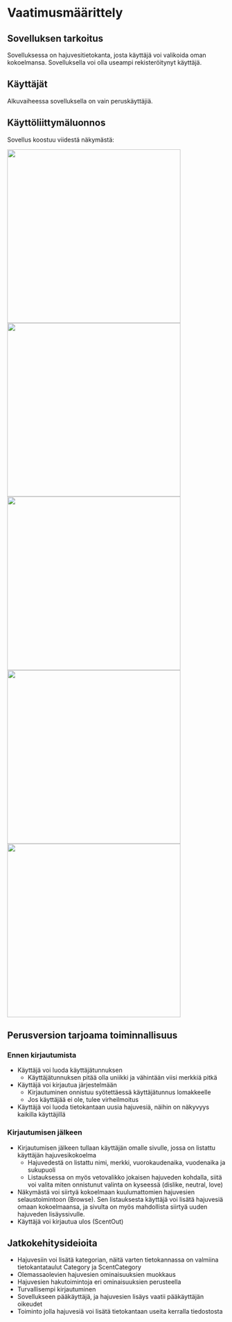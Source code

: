 # Vaatimusmäärittely

## Sovelluksen tarkoitus

Sovelluksessa on hajuvesitietokanta, josta käyttäjä voi valikoida oman kokoelmansa. Sovelluksella voi olla useampi rekisteröitynyt käyttäjä.

## Käyttäjät

Alkuvaiheessa sovelluksella on vain peruskäyttäjiä.

## Käyttöliittymäluonnos

Sovellus koostuu viidestä näkymästä:

<img src="https://github.com/apndx/otm-harjoitustyo/blob/master/dokumentointi/kirjautumisnakyma.jpg" width="400">

<img src="https://github.com/apndx/otm-harjoitustyo/blob/master/dokumentointi/uusikayttaja.jpg" width="400">

<img src="https://github.com/apndx/otm-harjoitustyo/blob/master/dokumentointi/createscent.jpg" width="400">

<img src="https://github.com/apndx/otm-harjoitustyo/blob/master/dokumentointi/loggedin.jpg" width="400">

<img src="https://github.com/apndx/otm-harjoitustyo/blob/master/dokumentointi/browse.jpg" width="400">

## Perusversion tarjoama toiminnallisuus

### Ennen kirjautumista

   - Käyttäjä voi luoda käyttäjätunnuksen
      - Käyttäjätunnuksen pitää olla uniikki ja vähintään viisi merkkiä pitkä
   - Käyttäjä voi kirjautua järjestelmään
      - Kirjautuminen onnistuu syötettäessä käyttäjätunnus lomakkeelle
      - Jos käyttäjää ei ole, tulee virheilmoitus
   - Käyttäjä voi luoda tietokantaan uusia hajuvesiä, näihin on näkyvyys kaikilla käyttäjillä

### Kirjautumisen jälkeen

   - Kirjautumisen jälkeen tullaan käyttäjän omalle sivulle, jossa on listattu käyttäjän hajuvesikokoelma
       - Hajuvedestä on listattu nimi, merkki, vuorokaudenaika, vuodenaika ja sukupuoli
       - Listauksessa on myös vetovalikko jokaisen hajuveden kohdalla, siitä voi valita miten onnistunut valinta on kyseessä (dislike, neutral, love)
   - Näkymästä voi siirtyä kokoelmaan kuulumattomien hajuvesien selaustoimintoon (Browse). Sen listauksesta käyttäjä voi lisätä hajuvesiä omaan kokoelmaansa, ja sivulta on myös mahdollista siirtyä uuden hajuveden lisäyssivulle.	
   - Käyttäjä voi kirjautua ulos (ScentOut)

## Jatkokehitysideioita

   - Hajuvesiin voi lisätä kategorian, näitä varten tietokannassa on valmiina tietokantataulut Category ja ScentCategory
   - Olemassaolevien hajuvesien ominaisuuksien muokkaus
   - Hajuvesien hakutoimintoja eri ominaisuuksien perusteella
   - Turvallisempi kirjautuminen
   - Sovellukseen pääkäyttäjä, ja hajuvesien lisäys vaatii pääkäyttäjän oikeudet
   - Toiminto jolla hajuvesiä voi lisätä tietokantaan useita kerralla tiedostosta 
  
